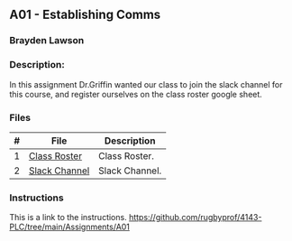 ## A01 - Establishing Comms
### Brayden Lawson
### Description:

In this assignment Dr.Griffin wanted our class to join the slack channel for this course, and register ourselves on the class roster google sheet.

### Files

|   #   | File     | Description                      |
| :---: | -------- | -------------------------------- |
|   1   | [Class Roster](https://docs.google.com/spreadsheets/d/1usKIlclQ-eyLAid7WBuLwiFzxW4vc1VcJIIdjcIH0vI/edit?pli=1#gid=1094049050) | Class Roster. |
|   2   | [Slack Channel](https://app.slack.com/client/TBMBG710S/C05PVBFRGES) | Slack Channel. |


### Instructions

This is a link to the instructions. https://github.com/rugbyprof/4143-PLC/tree/main/Assignments/A01


